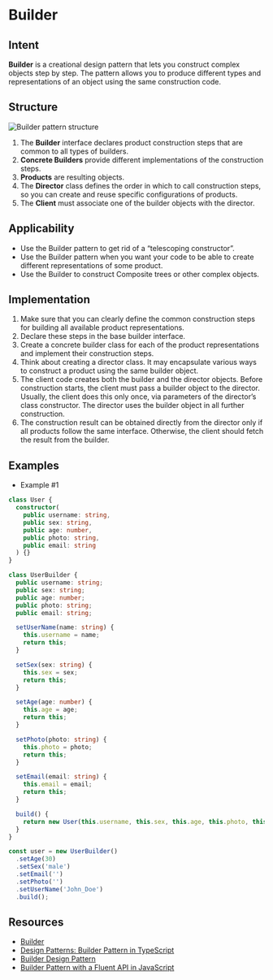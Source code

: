 # Builder

## Intent

**Builder** is a creational design pattern that lets you construct
complex objects step by step. The pattern allows you to
produce different types and representations of an object using
the same construction code.

## Structure

![Builder pattern structure](https://refactoring.guru/images/patterns/diagrams/builder/structure.png?id=fe9e23559923ea0657aa5fe75efef333)

1. The **Builder** interface declares product construction steps that
are common to all types of builders.
2. **Concrete Builders** provide different implementations of the
construction steps.
3. **Products** are resulting objects.
4. The **Director** class defines the order in which to call construction
steps, so you can create and reuse specific configurations
of products.
5. The **Client** must associate one of the builder objects with
the director.

## Applicability

- Use the Builder pattern to get rid of a “telescoping
constructor”.
- Use the Builder pattern when you want your code to be able to
create different representations of some product.
- Use the Builder to construct Composite trees or other complex
objects.

## Implementation

1. Make sure that you can clearly define the common construction
steps for building all available product representations.
2. Declare these steps in the base builder interface.
3. Create a concrete builder class for each of the product representations
and implement their construction steps.
4. Think about creating a director class. It may encapsulate various
ways to construct a product using the same builder object.
5. The client code creates both the builder and the director
objects. Before construction starts, the client must pass a
builder object to the director. Usually, the client does this only
once, via parameters of the director’s class constructor. The
director uses the builder object in all further construction.
6. The construction result can be obtained directly from the
director only if all products follow the same interface. Otherwise,
the client should fetch the result from the builder.

## Examples

- Example #1

```typescript
class User {
  constructor(
    public username: string,
    public sex: string,
    public age: number,
    public photo: string,
    public email: string
  ) {}
}

class UserBuilder {
  public username: string;
  public sex: string;
  public age: number;
  public photo: string;
  public email: string;

  setUserName(name: string) {
    this.username = name;
    return this;
  }

  setSex(sex: string) {
    this.sex = sex;
    return this;
  }

  setAge(age: number) {
    this.age = age;
    return this;
  }

  setPhoto(photo: string) {
    this.photo = photo;
    return this;
  }

  setEmail(email: string) {
    this.email = email;
    return this;
  }

  build() {
    return new User(this.username, this.sex, this.age, this.photo, this.email);
  }
}

const user = new UserBuilder()
  .setAge(30)
  .setSex('male')
  .setEmail('')
  .setPhoto('')
  .setUserName('John_Doe')
  .build();
```

## Resources

- [Builder](https://refactoring.guru/design-patterns/builder)
- [Design Patterns: Builder Pattern in TypeScript](https://levelup.gitconnected.com/design-patterns-builder-pattern-in-typescript-2defc304954a)
- [Builder Design Pattern](https://sbcode.net/typescript/builder/)
- [Builder Pattern with a Fluent API in JavaScript](https://dhanrajsp.me/snippets/builder-pattern-in-javascript)
